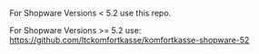 For Shopware Versions < 5.2 use this repo.

For Shopware Versions >= 5.2 use:
https://github.com/ltckomfortkasse/komfortkasse-shopware-52
